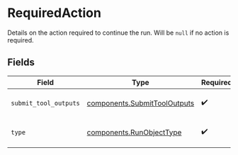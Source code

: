 # RequiredAction

Details on the action required to continue the run. Will be `null` if no action is required.


## Fields

| Field                                                                        | Type                                                                         | Required                                                                     | Description                                                                  |
| ---------------------------------------------------------------------------- | ---------------------------------------------------------------------------- | ---------------------------------------------------------------------------- | ---------------------------------------------------------------------------- |
| `submit_tool_outputs`                                                        | [components.SubmitToolOutputs](../../models/components/submittooloutputs.md) | :heavy_check_mark:                                                           | Details on the tool outputs needed for this run to continue.                 |
| `type`                                                                       | [components.RunObjectType](../../models/components/runobjecttype.md)         | :heavy_check_mark:                                                           | For now, this is always `submit_tool_outputs`.                               |